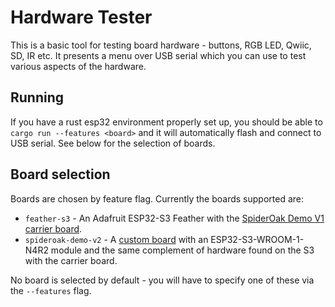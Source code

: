 # Hardware Tester

This is a basic tool for testing board hardware - buttons, RGB LED, Qwiic, SD,
IR etc. It presents a menu over USB serial which you can use to test various
aspects of the hardware.

## Running

If you have a rust esp32 environment properly set up, you should be able to
`cargo run --features <board>` and it will automatically flash and connect to
USB serial. See below for the selection of boards.

## Board selection

Boards are chosen by feature flag. Currently the boards supported are:

- `feather-s3` - An Adafruit ESP32-S3 Feather with the [SpiderOak Demo V1 carrier
  board](https://github.com/aranya-project/ir-demo-board).
- `spideroak-demo-v2` - A [custom
  board](https://github.com/aranya-project/demo-board-v2) with an
  ESP32-S3-WROOM-1-N4R2 module and the same complement of hardware found on the
  S3 with the carrier board.

No board is selected by default - you will have to specify one of these via the
`--features` flag.
